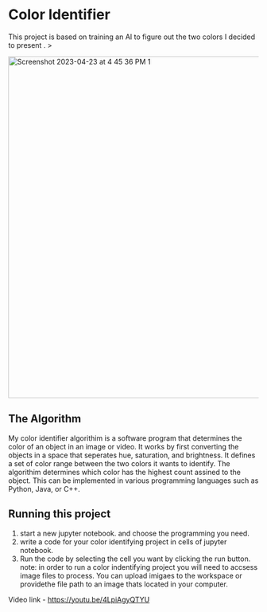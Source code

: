 # Color Identifier

 This project is based on training an AI to figure out the two colors I decided to present . > 

<img width="686" alt="Screenshot 2023-04-23 at 4 45 36 PM 1" src="https://user-images.githubusercontent.com/117325252/233868051-753094b8-b6f1-43fe-a91a-ff97cdcfde94.png">


## The Algorithm
My color identifier algorithim is a software program that determines the color of an object in an image or video. It works by first converting the objects in a space that seperates hue, saturation, and brightness. It defines a set of color range between the two colors it wants to identify. The algorithim determines which color has the highest count assined to the object. This can be implemented in various programming languages such as Python, Java, or C++. 

## Running this project
1. start a new jupyter notebook. and choose the programming you need.
2. write a code for your color identifying project in cells of jupyter notebook. 
3. Run the code by selecting the cell you want by clicking the run button. 
note: in order to run a color indentifying project you will need to accsess image files to process. You can upload imigaes to the workspace or providethe file path to an image thats located in your computer. 

Video link - https://youtu.be/4LpiAgyQTYU
